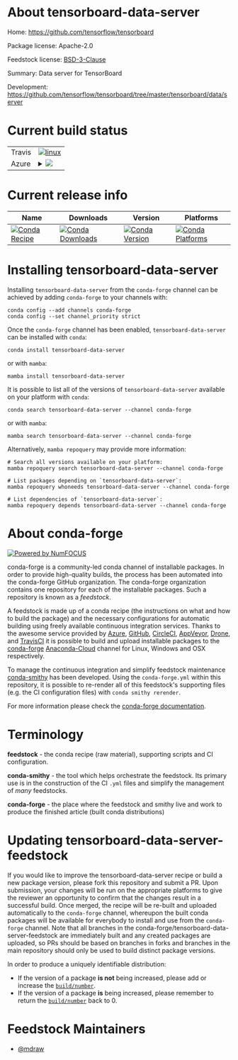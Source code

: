 About tensorboard-data-server
=============================

Home: https://github.com/tensorflow/tensorboard

Package license: Apache-2.0

Feedstock license: [BSD-3-Clause](https://github.com/conda-forge/tensorboard-data-server-feedstock/blob/main/LICENSE.txt)

Summary: Data server for TensorBoard

Development: https://github.com/tensorflow/tensorboard/tree/master/tensorboard/data/server

Current build status
====================


<table><tr>
    <td>Travis</td>
    <td>
      <a href="https://app.travis-ci.com/conda-forge/tensorboard-data-server-feedstock">
        <img alt="linux" src="https://img.shields.io/travis/com/conda-forge/tensorboard-data-server-feedstock/main.svg?label=Linux">
      </a>
    </td>
  </tr>
    
  <tr>
    <td>Azure</td>
    <td>
      <details>
        <summary>
          <a href="https://dev.azure.com/conda-forge/feedstock-builds/_build/latest?definitionId=12968&branchName=main">
            <img src="https://dev.azure.com/conda-forge/feedstock-builds/_apis/build/status/tensorboard-data-server-feedstock?branchName=main">
          </a>
        </summary>
        <table>
          <thead><tr><th>Variant</th><th>Status</th></tr></thead>
          <tbody><tr>
              <td>linux_64_openssl1.1.1python3.10.____cpython</td>
              <td>
                <a href="https://dev.azure.com/conda-forge/feedstock-builds/_build/latest?definitionId=12968&branchName=main">
                  <img src="https://dev.azure.com/conda-forge/feedstock-builds/_apis/build/status/tensorboard-data-server-feedstock?branchName=main&jobName=linux&configuration=linux%20linux_64_openssl1.1.1python3.10.____cpython" alt="variant">
                </a>
              </td>
            </tr><tr>
              <td>linux_64_openssl1.1.1python3.11.____cpython</td>
              <td>
                <a href="https://dev.azure.com/conda-forge/feedstock-builds/_build/latest?definitionId=12968&branchName=main">
                  <img src="https://dev.azure.com/conda-forge/feedstock-builds/_apis/build/status/tensorboard-data-server-feedstock?branchName=main&jobName=linux&configuration=linux%20linux_64_openssl1.1.1python3.11.____cpython" alt="variant">
                </a>
              </td>
            </tr><tr>
              <td>linux_64_openssl1.1.1python3.8.____73_pypy</td>
              <td>
                <a href="https://dev.azure.com/conda-forge/feedstock-builds/_build/latest?definitionId=12968&branchName=main">
                  <img src="https://dev.azure.com/conda-forge/feedstock-builds/_apis/build/status/tensorboard-data-server-feedstock?branchName=main&jobName=linux&configuration=linux%20linux_64_openssl1.1.1python3.8.____73_pypy" alt="variant">
                </a>
              </td>
            </tr><tr>
              <td>linux_64_openssl1.1.1python3.8.____cpython</td>
              <td>
                <a href="https://dev.azure.com/conda-forge/feedstock-builds/_build/latest?definitionId=12968&branchName=main">
                  <img src="https://dev.azure.com/conda-forge/feedstock-builds/_apis/build/status/tensorboard-data-server-feedstock?branchName=main&jobName=linux&configuration=linux%20linux_64_openssl1.1.1python3.8.____cpython" alt="variant">
                </a>
              </td>
            </tr><tr>
              <td>linux_64_openssl1.1.1python3.9.____73_pypy</td>
              <td>
                <a href="https://dev.azure.com/conda-forge/feedstock-builds/_build/latest?definitionId=12968&branchName=main">
                  <img src="https://dev.azure.com/conda-forge/feedstock-builds/_apis/build/status/tensorboard-data-server-feedstock?branchName=main&jobName=linux&configuration=linux%20linux_64_openssl1.1.1python3.9.____73_pypy" alt="variant">
                </a>
              </td>
            </tr><tr>
              <td>linux_64_openssl1.1.1python3.9.____cpython</td>
              <td>
                <a href="https://dev.azure.com/conda-forge/feedstock-builds/_build/latest?definitionId=12968&branchName=main">
                  <img src="https://dev.azure.com/conda-forge/feedstock-builds/_apis/build/status/tensorboard-data-server-feedstock?branchName=main&jobName=linux&configuration=linux%20linux_64_openssl1.1.1python3.9.____cpython" alt="variant">
                </a>
              </td>
            </tr><tr>
              <td>linux_64_openssl3python3.10.____cpython</td>
              <td>
                <a href="https://dev.azure.com/conda-forge/feedstock-builds/_build/latest?definitionId=12968&branchName=main">
                  <img src="https://dev.azure.com/conda-forge/feedstock-builds/_apis/build/status/tensorboard-data-server-feedstock?branchName=main&jobName=linux&configuration=linux%20linux_64_openssl3python3.10.____cpython" alt="variant">
                </a>
              </td>
            </tr><tr>
              <td>linux_64_openssl3python3.11.____cpython</td>
              <td>
                <a href="https://dev.azure.com/conda-forge/feedstock-builds/_build/latest?definitionId=12968&branchName=main">
                  <img src="https://dev.azure.com/conda-forge/feedstock-builds/_apis/build/status/tensorboard-data-server-feedstock?branchName=main&jobName=linux&configuration=linux%20linux_64_openssl3python3.11.____cpython" alt="variant">
                </a>
              </td>
            </tr><tr>
              <td>linux_64_openssl3python3.8.____73_pypy</td>
              <td>
                <a href="https://dev.azure.com/conda-forge/feedstock-builds/_build/latest?definitionId=12968&branchName=main">
                  <img src="https://dev.azure.com/conda-forge/feedstock-builds/_apis/build/status/tensorboard-data-server-feedstock?branchName=main&jobName=linux&configuration=linux%20linux_64_openssl3python3.8.____73_pypy" alt="variant">
                </a>
              </td>
            </tr><tr>
              <td>linux_64_openssl3python3.8.____cpython</td>
              <td>
                <a href="https://dev.azure.com/conda-forge/feedstock-builds/_build/latest?definitionId=12968&branchName=main">
                  <img src="https://dev.azure.com/conda-forge/feedstock-builds/_apis/build/status/tensorboard-data-server-feedstock?branchName=main&jobName=linux&configuration=linux%20linux_64_openssl3python3.8.____cpython" alt="variant">
                </a>
              </td>
            </tr><tr>
              <td>linux_64_openssl3python3.9.____73_pypy</td>
              <td>
                <a href="https://dev.azure.com/conda-forge/feedstock-builds/_build/latest?definitionId=12968&branchName=main">
                  <img src="https://dev.azure.com/conda-forge/feedstock-builds/_apis/build/status/tensorboard-data-server-feedstock?branchName=main&jobName=linux&configuration=linux%20linux_64_openssl3python3.9.____73_pypy" alt="variant">
                </a>
              </td>
            </tr><tr>
              <td>linux_64_openssl3python3.9.____cpython</td>
              <td>
                <a href="https://dev.azure.com/conda-forge/feedstock-builds/_build/latest?definitionId=12968&branchName=main">
                  <img src="https://dev.azure.com/conda-forge/feedstock-builds/_apis/build/status/tensorboard-data-server-feedstock?branchName=main&jobName=linux&configuration=linux%20linux_64_openssl3python3.9.____cpython" alt="variant">
                </a>
              </td>
            </tr><tr>
              <td>linux_aarch64_openssl1.1.1python3.10.____cpython</td>
              <td>
                <a href="https://dev.azure.com/conda-forge/feedstock-builds/_build/latest?definitionId=12968&branchName=main">
                  <img src="https://dev.azure.com/conda-forge/feedstock-builds/_apis/build/status/tensorboard-data-server-feedstock?branchName=main&jobName=linux&configuration=linux%20linux_aarch64_openssl1.1.1python3.10.____cpython" alt="variant">
                </a>
              </td>
            </tr><tr>
              <td>linux_aarch64_openssl1.1.1python3.11.____cpython</td>
              <td>
                <a href="https://dev.azure.com/conda-forge/feedstock-builds/_build/latest?definitionId=12968&branchName=main">
                  <img src="https://dev.azure.com/conda-forge/feedstock-builds/_apis/build/status/tensorboard-data-server-feedstock?branchName=main&jobName=linux&configuration=linux%20linux_aarch64_openssl1.1.1python3.11.____cpython" alt="variant">
                </a>
              </td>
            </tr><tr>
              <td>linux_aarch64_openssl1.1.1python3.8.____73_pypy</td>
              <td>
                <a href="https://dev.azure.com/conda-forge/feedstock-builds/_build/latest?definitionId=12968&branchName=main">
                  <img src="https://dev.azure.com/conda-forge/feedstock-builds/_apis/build/status/tensorboard-data-server-feedstock?branchName=main&jobName=linux&configuration=linux%20linux_aarch64_openssl1.1.1python3.8.____73_pypy" alt="variant">
                </a>
              </td>
            </tr><tr>
              <td>linux_aarch64_openssl1.1.1python3.8.____cpython</td>
              <td>
                <a href="https://dev.azure.com/conda-forge/feedstock-builds/_build/latest?definitionId=12968&branchName=main">
                  <img src="https://dev.azure.com/conda-forge/feedstock-builds/_apis/build/status/tensorboard-data-server-feedstock?branchName=main&jobName=linux&configuration=linux%20linux_aarch64_openssl1.1.1python3.8.____cpython" alt="variant">
                </a>
              </td>
            </tr><tr>
              <td>linux_aarch64_openssl1.1.1python3.9.____73_pypy</td>
              <td>
                <a href="https://dev.azure.com/conda-forge/feedstock-builds/_build/latest?definitionId=12968&branchName=main">
                  <img src="https://dev.azure.com/conda-forge/feedstock-builds/_apis/build/status/tensorboard-data-server-feedstock?branchName=main&jobName=linux&configuration=linux%20linux_aarch64_openssl1.1.1python3.9.____73_pypy" alt="variant">
                </a>
              </td>
            </tr><tr>
              <td>linux_aarch64_openssl1.1.1python3.9.____cpython</td>
              <td>
                <a href="https://dev.azure.com/conda-forge/feedstock-builds/_build/latest?definitionId=12968&branchName=main">
                  <img src="https://dev.azure.com/conda-forge/feedstock-builds/_apis/build/status/tensorboard-data-server-feedstock?branchName=main&jobName=linux&configuration=linux%20linux_aarch64_openssl1.1.1python3.9.____cpython" alt="variant">
                </a>
              </td>
            </tr><tr>
              <td>linux_aarch64_openssl3python3.10.____cpython</td>
              <td>
                <a href="https://dev.azure.com/conda-forge/feedstock-builds/_build/latest?definitionId=12968&branchName=main">
                  <img src="https://dev.azure.com/conda-forge/feedstock-builds/_apis/build/status/tensorboard-data-server-feedstock?branchName=main&jobName=linux&configuration=linux%20linux_aarch64_openssl3python3.10.____cpython" alt="variant">
                </a>
              </td>
            </tr><tr>
              <td>linux_aarch64_openssl3python3.11.____cpython</td>
              <td>
                <a href="https://dev.azure.com/conda-forge/feedstock-builds/_build/latest?definitionId=12968&branchName=main">
                  <img src="https://dev.azure.com/conda-forge/feedstock-builds/_apis/build/status/tensorboard-data-server-feedstock?branchName=main&jobName=linux&configuration=linux%20linux_aarch64_openssl3python3.11.____cpython" alt="variant">
                </a>
              </td>
            </tr><tr>
              <td>linux_aarch64_openssl3python3.8.____73_pypy</td>
              <td>
                <a href="https://dev.azure.com/conda-forge/feedstock-builds/_build/latest?definitionId=12968&branchName=main">
                  <img src="https://dev.azure.com/conda-forge/feedstock-builds/_apis/build/status/tensorboard-data-server-feedstock?branchName=main&jobName=linux&configuration=linux%20linux_aarch64_openssl3python3.8.____73_pypy" alt="variant">
                </a>
              </td>
            </tr><tr>
              <td>linux_aarch64_openssl3python3.8.____cpython</td>
              <td>
                <a href="https://dev.azure.com/conda-forge/feedstock-builds/_build/latest?definitionId=12968&branchName=main">
                  <img src="https://dev.azure.com/conda-forge/feedstock-builds/_apis/build/status/tensorboard-data-server-feedstock?branchName=main&jobName=linux&configuration=linux%20linux_aarch64_openssl3python3.8.____cpython" alt="variant">
                </a>
              </td>
            </tr><tr>
              <td>linux_aarch64_openssl3python3.9.____73_pypy</td>
              <td>
                <a href="https://dev.azure.com/conda-forge/feedstock-builds/_build/latest?definitionId=12968&branchName=main">
                  <img src="https://dev.azure.com/conda-forge/feedstock-builds/_apis/build/status/tensorboard-data-server-feedstock?branchName=main&jobName=linux&configuration=linux%20linux_aarch64_openssl3python3.9.____73_pypy" alt="variant">
                </a>
              </td>
            </tr><tr>
              <td>linux_aarch64_openssl3python3.9.____cpython</td>
              <td>
                <a href="https://dev.azure.com/conda-forge/feedstock-builds/_build/latest?definitionId=12968&branchName=main">
                  <img src="https://dev.azure.com/conda-forge/feedstock-builds/_apis/build/status/tensorboard-data-server-feedstock?branchName=main&jobName=linux&configuration=linux%20linux_aarch64_openssl3python3.9.____cpython" alt="variant">
                </a>
              </td>
            </tr><tr>
              <td>linux_ppc64le_openssl1.1.1python3.10.____cpython</td>
              <td>
                <a href="https://dev.azure.com/conda-forge/feedstock-builds/_build/latest?definitionId=12968&branchName=main">
                  <img src="https://dev.azure.com/conda-forge/feedstock-builds/_apis/build/status/tensorboard-data-server-feedstock?branchName=main&jobName=linux&configuration=linux%20linux_ppc64le_openssl1.1.1python3.10.____cpython" alt="variant">
                </a>
              </td>
            </tr><tr>
              <td>linux_ppc64le_openssl1.1.1python3.11.____cpython</td>
              <td>
                <a href="https://dev.azure.com/conda-forge/feedstock-builds/_build/latest?definitionId=12968&branchName=main">
                  <img src="https://dev.azure.com/conda-forge/feedstock-builds/_apis/build/status/tensorboard-data-server-feedstock?branchName=main&jobName=linux&configuration=linux%20linux_ppc64le_openssl1.1.1python3.11.____cpython" alt="variant">
                </a>
              </td>
            </tr><tr>
              <td>linux_ppc64le_openssl1.1.1python3.8.____73_pypy</td>
              <td>
                <a href="https://dev.azure.com/conda-forge/feedstock-builds/_build/latest?definitionId=12968&branchName=main">
                  <img src="https://dev.azure.com/conda-forge/feedstock-builds/_apis/build/status/tensorboard-data-server-feedstock?branchName=main&jobName=linux&configuration=linux%20linux_ppc64le_openssl1.1.1python3.8.____73_pypy" alt="variant">
                </a>
              </td>
            </tr><tr>
              <td>linux_ppc64le_openssl1.1.1python3.8.____cpython</td>
              <td>
                <a href="https://dev.azure.com/conda-forge/feedstock-builds/_build/latest?definitionId=12968&branchName=main">
                  <img src="https://dev.azure.com/conda-forge/feedstock-builds/_apis/build/status/tensorboard-data-server-feedstock?branchName=main&jobName=linux&configuration=linux%20linux_ppc64le_openssl1.1.1python3.8.____cpython" alt="variant">
                </a>
              </td>
            </tr><tr>
              <td>linux_ppc64le_openssl1.1.1python3.9.____73_pypy</td>
              <td>
                <a href="https://dev.azure.com/conda-forge/feedstock-builds/_build/latest?definitionId=12968&branchName=main">
                  <img src="https://dev.azure.com/conda-forge/feedstock-builds/_apis/build/status/tensorboard-data-server-feedstock?branchName=main&jobName=linux&configuration=linux%20linux_ppc64le_openssl1.1.1python3.9.____73_pypy" alt="variant">
                </a>
              </td>
            </tr><tr>
              <td>linux_ppc64le_openssl1.1.1python3.9.____cpython</td>
              <td>
                <a href="https://dev.azure.com/conda-forge/feedstock-builds/_build/latest?definitionId=12968&branchName=main">
                  <img src="https://dev.azure.com/conda-forge/feedstock-builds/_apis/build/status/tensorboard-data-server-feedstock?branchName=main&jobName=linux&configuration=linux%20linux_ppc64le_openssl1.1.1python3.9.____cpython" alt="variant">
                </a>
              </td>
            </tr><tr>
              <td>linux_ppc64le_openssl3python3.10.____cpython</td>
              <td>
                <a href="https://dev.azure.com/conda-forge/feedstock-builds/_build/latest?definitionId=12968&branchName=main">
                  <img src="https://dev.azure.com/conda-forge/feedstock-builds/_apis/build/status/tensorboard-data-server-feedstock?branchName=main&jobName=linux&configuration=linux%20linux_ppc64le_openssl3python3.10.____cpython" alt="variant">
                </a>
              </td>
            </tr><tr>
              <td>linux_ppc64le_openssl3python3.11.____cpython</td>
              <td>
                <a href="https://dev.azure.com/conda-forge/feedstock-builds/_build/latest?definitionId=12968&branchName=main">
                  <img src="https://dev.azure.com/conda-forge/feedstock-builds/_apis/build/status/tensorboard-data-server-feedstock?branchName=main&jobName=linux&configuration=linux%20linux_ppc64le_openssl3python3.11.____cpython" alt="variant">
                </a>
              </td>
            </tr><tr>
              <td>linux_ppc64le_openssl3python3.8.____73_pypy</td>
              <td>
                <a href="https://dev.azure.com/conda-forge/feedstock-builds/_build/latest?definitionId=12968&branchName=main">
                  <img src="https://dev.azure.com/conda-forge/feedstock-builds/_apis/build/status/tensorboard-data-server-feedstock?branchName=main&jobName=linux&configuration=linux%20linux_ppc64le_openssl3python3.8.____73_pypy" alt="variant">
                </a>
              </td>
            </tr><tr>
              <td>linux_ppc64le_openssl3python3.8.____cpython</td>
              <td>
                <a href="https://dev.azure.com/conda-forge/feedstock-builds/_build/latest?definitionId=12968&branchName=main">
                  <img src="https://dev.azure.com/conda-forge/feedstock-builds/_apis/build/status/tensorboard-data-server-feedstock?branchName=main&jobName=linux&configuration=linux%20linux_ppc64le_openssl3python3.8.____cpython" alt="variant">
                </a>
              </td>
            </tr><tr>
              <td>linux_ppc64le_openssl3python3.9.____73_pypy</td>
              <td>
                <a href="https://dev.azure.com/conda-forge/feedstock-builds/_build/latest?definitionId=12968&branchName=main">
                  <img src="https://dev.azure.com/conda-forge/feedstock-builds/_apis/build/status/tensorboard-data-server-feedstock?branchName=main&jobName=linux&configuration=linux%20linux_ppc64le_openssl3python3.9.____73_pypy" alt="variant">
                </a>
              </td>
            </tr><tr>
              <td>linux_ppc64le_openssl3python3.9.____cpython</td>
              <td>
                <a href="https://dev.azure.com/conda-forge/feedstock-builds/_build/latest?definitionId=12968&branchName=main">
                  <img src="https://dev.azure.com/conda-forge/feedstock-builds/_apis/build/status/tensorboard-data-server-feedstock?branchName=main&jobName=linux&configuration=linux%20linux_ppc64le_openssl3python3.9.____cpython" alt="variant">
                </a>
              </td>
            </tr><tr>
              <td>osx_64_openssl1.1.1python3.10.____cpython</td>
              <td>
                <a href="https://dev.azure.com/conda-forge/feedstock-builds/_build/latest?definitionId=12968&branchName=main">
                  <img src="https://dev.azure.com/conda-forge/feedstock-builds/_apis/build/status/tensorboard-data-server-feedstock?branchName=main&jobName=osx&configuration=osx%20osx_64_openssl1.1.1python3.10.____cpython" alt="variant">
                </a>
              </td>
            </tr><tr>
              <td>osx_64_openssl1.1.1python3.11.____cpython</td>
              <td>
                <a href="https://dev.azure.com/conda-forge/feedstock-builds/_build/latest?definitionId=12968&branchName=main">
                  <img src="https://dev.azure.com/conda-forge/feedstock-builds/_apis/build/status/tensorboard-data-server-feedstock?branchName=main&jobName=osx&configuration=osx%20osx_64_openssl1.1.1python3.11.____cpython" alt="variant">
                </a>
              </td>
            </tr><tr>
              <td>osx_64_openssl1.1.1python3.8.____73_pypy</td>
              <td>
                <a href="https://dev.azure.com/conda-forge/feedstock-builds/_build/latest?definitionId=12968&branchName=main">
                  <img src="https://dev.azure.com/conda-forge/feedstock-builds/_apis/build/status/tensorboard-data-server-feedstock?branchName=main&jobName=osx&configuration=osx%20osx_64_openssl1.1.1python3.8.____73_pypy" alt="variant">
                </a>
              </td>
            </tr><tr>
              <td>osx_64_openssl1.1.1python3.8.____cpython</td>
              <td>
                <a href="https://dev.azure.com/conda-forge/feedstock-builds/_build/latest?definitionId=12968&branchName=main">
                  <img src="https://dev.azure.com/conda-forge/feedstock-builds/_apis/build/status/tensorboard-data-server-feedstock?branchName=main&jobName=osx&configuration=osx%20osx_64_openssl1.1.1python3.8.____cpython" alt="variant">
                </a>
              </td>
            </tr><tr>
              <td>osx_64_openssl1.1.1python3.9.____73_pypy</td>
              <td>
                <a href="https://dev.azure.com/conda-forge/feedstock-builds/_build/latest?definitionId=12968&branchName=main">
                  <img src="https://dev.azure.com/conda-forge/feedstock-builds/_apis/build/status/tensorboard-data-server-feedstock?branchName=main&jobName=osx&configuration=osx%20osx_64_openssl1.1.1python3.9.____73_pypy" alt="variant">
                </a>
              </td>
            </tr><tr>
              <td>osx_64_openssl1.1.1python3.9.____cpython</td>
              <td>
                <a href="https://dev.azure.com/conda-forge/feedstock-builds/_build/latest?definitionId=12968&branchName=main">
                  <img src="https://dev.azure.com/conda-forge/feedstock-builds/_apis/build/status/tensorboard-data-server-feedstock?branchName=main&jobName=osx&configuration=osx%20osx_64_openssl1.1.1python3.9.____cpython" alt="variant">
                </a>
              </td>
            </tr><tr>
              <td>osx_64_openssl3python3.10.____cpython</td>
              <td>
                <a href="https://dev.azure.com/conda-forge/feedstock-builds/_build/latest?definitionId=12968&branchName=main">
                  <img src="https://dev.azure.com/conda-forge/feedstock-builds/_apis/build/status/tensorboard-data-server-feedstock?branchName=main&jobName=osx&configuration=osx%20osx_64_openssl3python3.10.____cpython" alt="variant">
                </a>
              </td>
            </tr><tr>
              <td>osx_64_openssl3python3.11.____cpython</td>
              <td>
                <a href="https://dev.azure.com/conda-forge/feedstock-builds/_build/latest?definitionId=12968&branchName=main">
                  <img src="https://dev.azure.com/conda-forge/feedstock-builds/_apis/build/status/tensorboard-data-server-feedstock?branchName=main&jobName=osx&configuration=osx%20osx_64_openssl3python3.11.____cpython" alt="variant">
                </a>
              </td>
            </tr><tr>
              <td>osx_64_openssl3python3.8.____73_pypy</td>
              <td>
                <a href="https://dev.azure.com/conda-forge/feedstock-builds/_build/latest?definitionId=12968&branchName=main">
                  <img src="https://dev.azure.com/conda-forge/feedstock-builds/_apis/build/status/tensorboard-data-server-feedstock?branchName=main&jobName=osx&configuration=osx%20osx_64_openssl3python3.8.____73_pypy" alt="variant">
                </a>
              </td>
            </tr><tr>
              <td>osx_64_openssl3python3.8.____cpython</td>
              <td>
                <a href="https://dev.azure.com/conda-forge/feedstock-builds/_build/latest?definitionId=12968&branchName=main">
                  <img src="https://dev.azure.com/conda-forge/feedstock-builds/_apis/build/status/tensorboard-data-server-feedstock?branchName=main&jobName=osx&configuration=osx%20osx_64_openssl3python3.8.____cpython" alt="variant">
                </a>
              </td>
            </tr><tr>
              <td>osx_64_openssl3python3.9.____73_pypy</td>
              <td>
                <a href="https://dev.azure.com/conda-forge/feedstock-builds/_build/latest?definitionId=12968&branchName=main">
                  <img src="https://dev.azure.com/conda-forge/feedstock-builds/_apis/build/status/tensorboard-data-server-feedstock?branchName=main&jobName=osx&configuration=osx%20osx_64_openssl3python3.9.____73_pypy" alt="variant">
                </a>
              </td>
            </tr><tr>
              <td>osx_64_openssl3python3.9.____cpython</td>
              <td>
                <a href="https://dev.azure.com/conda-forge/feedstock-builds/_build/latest?definitionId=12968&branchName=main">
                  <img src="https://dev.azure.com/conda-forge/feedstock-builds/_apis/build/status/tensorboard-data-server-feedstock?branchName=main&jobName=osx&configuration=osx%20osx_64_openssl3python3.9.____cpython" alt="variant">
                </a>
              </td>
            </tr><tr>
              <td>osx_arm64_openssl1.1.1python3.10.____cpython</td>
              <td>
                <a href="https://dev.azure.com/conda-forge/feedstock-builds/_build/latest?definitionId=12968&branchName=main">
                  <img src="https://dev.azure.com/conda-forge/feedstock-builds/_apis/build/status/tensorboard-data-server-feedstock?branchName=main&jobName=osx&configuration=osx%20osx_arm64_openssl1.1.1python3.10.____cpython" alt="variant">
                </a>
              </td>
            </tr><tr>
              <td>osx_arm64_openssl1.1.1python3.11.____cpython</td>
              <td>
                <a href="https://dev.azure.com/conda-forge/feedstock-builds/_build/latest?definitionId=12968&branchName=main">
                  <img src="https://dev.azure.com/conda-forge/feedstock-builds/_apis/build/status/tensorboard-data-server-feedstock?branchName=main&jobName=osx&configuration=osx%20osx_arm64_openssl1.1.1python3.11.____cpython" alt="variant">
                </a>
              </td>
            </tr><tr>
              <td>osx_arm64_openssl1.1.1python3.8.____cpython</td>
              <td>
                <a href="https://dev.azure.com/conda-forge/feedstock-builds/_build/latest?definitionId=12968&branchName=main">
                  <img src="https://dev.azure.com/conda-forge/feedstock-builds/_apis/build/status/tensorboard-data-server-feedstock?branchName=main&jobName=osx&configuration=osx%20osx_arm64_openssl1.1.1python3.8.____cpython" alt="variant">
                </a>
              </td>
            </tr><tr>
              <td>osx_arm64_openssl1.1.1python3.9.____cpython</td>
              <td>
                <a href="https://dev.azure.com/conda-forge/feedstock-builds/_build/latest?definitionId=12968&branchName=main">
                  <img src="https://dev.azure.com/conda-forge/feedstock-builds/_apis/build/status/tensorboard-data-server-feedstock?branchName=main&jobName=osx&configuration=osx%20osx_arm64_openssl1.1.1python3.9.____cpython" alt="variant">
                </a>
              </td>
            </tr><tr>
              <td>osx_arm64_openssl3python3.10.____cpython</td>
              <td>
                <a href="https://dev.azure.com/conda-forge/feedstock-builds/_build/latest?definitionId=12968&branchName=main">
                  <img src="https://dev.azure.com/conda-forge/feedstock-builds/_apis/build/status/tensorboard-data-server-feedstock?branchName=main&jobName=osx&configuration=osx%20osx_arm64_openssl3python3.10.____cpython" alt="variant">
                </a>
              </td>
            </tr><tr>
              <td>osx_arm64_openssl3python3.11.____cpython</td>
              <td>
                <a href="https://dev.azure.com/conda-forge/feedstock-builds/_build/latest?definitionId=12968&branchName=main">
                  <img src="https://dev.azure.com/conda-forge/feedstock-builds/_apis/build/status/tensorboard-data-server-feedstock?branchName=main&jobName=osx&configuration=osx%20osx_arm64_openssl3python3.11.____cpython" alt="variant">
                </a>
              </td>
            </tr><tr>
              <td>osx_arm64_openssl3python3.8.____cpython</td>
              <td>
                <a href="https://dev.azure.com/conda-forge/feedstock-builds/_build/latest?definitionId=12968&branchName=main">
                  <img src="https://dev.azure.com/conda-forge/feedstock-builds/_apis/build/status/tensorboard-data-server-feedstock?branchName=main&jobName=osx&configuration=osx%20osx_arm64_openssl3python3.8.____cpython" alt="variant">
                </a>
              </td>
            </tr><tr>
              <td>osx_arm64_openssl3python3.9.____cpython</td>
              <td>
                <a href="https://dev.azure.com/conda-forge/feedstock-builds/_build/latest?definitionId=12968&branchName=main">
                  <img src="https://dev.azure.com/conda-forge/feedstock-builds/_apis/build/status/tensorboard-data-server-feedstock?branchName=main&jobName=osx&configuration=osx%20osx_arm64_openssl3python3.9.____cpython" alt="variant">
                </a>
              </td>
            </tr><tr>
              <td>win_64_python3.10.____cpython</td>
              <td>
                <a href="https://dev.azure.com/conda-forge/feedstock-builds/_build/latest?definitionId=12968&branchName=main">
                  <img src="https://dev.azure.com/conda-forge/feedstock-builds/_apis/build/status/tensorboard-data-server-feedstock?branchName=main&jobName=win&configuration=win%20win_64_python3.10.____cpython" alt="variant">
                </a>
              </td>
            </tr><tr>
              <td>win_64_python3.11.____cpython</td>
              <td>
                <a href="https://dev.azure.com/conda-forge/feedstock-builds/_build/latest?definitionId=12968&branchName=main">
                  <img src="https://dev.azure.com/conda-forge/feedstock-builds/_apis/build/status/tensorboard-data-server-feedstock?branchName=main&jobName=win&configuration=win%20win_64_python3.11.____cpython" alt="variant">
                </a>
              </td>
            </tr><tr>
              <td>win_64_python3.8.____73_pypy</td>
              <td>
                <a href="https://dev.azure.com/conda-forge/feedstock-builds/_build/latest?definitionId=12968&branchName=main">
                  <img src="https://dev.azure.com/conda-forge/feedstock-builds/_apis/build/status/tensorboard-data-server-feedstock?branchName=main&jobName=win&configuration=win%20win_64_python3.8.____73_pypy" alt="variant">
                </a>
              </td>
            </tr><tr>
              <td>win_64_python3.8.____cpython</td>
              <td>
                <a href="https://dev.azure.com/conda-forge/feedstock-builds/_build/latest?definitionId=12968&branchName=main">
                  <img src="https://dev.azure.com/conda-forge/feedstock-builds/_apis/build/status/tensorboard-data-server-feedstock?branchName=main&jobName=win&configuration=win%20win_64_python3.8.____cpython" alt="variant">
                </a>
              </td>
            </tr><tr>
              <td>win_64_python3.9.____73_pypy</td>
              <td>
                <a href="https://dev.azure.com/conda-forge/feedstock-builds/_build/latest?definitionId=12968&branchName=main">
                  <img src="https://dev.azure.com/conda-forge/feedstock-builds/_apis/build/status/tensorboard-data-server-feedstock?branchName=main&jobName=win&configuration=win%20win_64_python3.9.____73_pypy" alt="variant">
                </a>
              </td>
            </tr><tr>
              <td>win_64_python3.9.____cpython</td>
              <td>
                <a href="https://dev.azure.com/conda-forge/feedstock-builds/_build/latest?definitionId=12968&branchName=main">
                  <img src="https://dev.azure.com/conda-forge/feedstock-builds/_apis/build/status/tensorboard-data-server-feedstock?branchName=main&jobName=win&configuration=win%20win_64_python3.9.____cpython" alt="variant">
                </a>
              </td>
            </tr>
          </tbody>
        </table>
      </details>
    </td>
  </tr>
</table>

Current release info
====================

| Name | Downloads | Version | Platforms |
| --- | --- | --- | --- |
| [![Conda Recipe](https://img.shields.io/badge/recipe-tensorboard--data--server-green.svg)](https://anaconda.org/conda-forge/tensorboard-data-server) | [![Conda Downloads](https://img.shields.io/conda/dn/conda-forge/tensorboard-data-server.svg)](https://anaconda.org/conda-forge/tensorboard-data-server) | [![Conda Version](https://img.shields.io/conda/vn/conda-forge/tensorboard-data-server.svg)](https://anaconda.org/conda-forge/tensorboard-data-server) | [![Conda Platforms](https://img.shields.io/conda/pn/conda-forge/tensorboard-data-server.svg)](https://anaconda.org/conda-forge/tensorboard-data-server) |

Installing tensorboard-data-server
==================================

Installing `tensorboard-data-server` from the `conda-forge` channel can be achieved by adding `conda-forge` to your channels with:

```
conda config --add channels conda-forge
conda config --set channel_priority strict
```

Once the `conda-forge` channel has been enabled, `tensorboard-data-server` can be installed with `conda`:

```
conda install tensorboard-data-server
```

or with `mamba`:

```
mamba install tensorboard-data-server
```

It is possible to list all of the versions of `tensorboard-data-server` available on your platform with `conda`:

```
conda search tensorboard-data-server --channel conda-forge
```

or with `mamba`:

```
mamba search tensorboard-data-server --channel conda-forge
```

Alternatively, `mamba repoquery` may provide more information:

```
# Search all versions available on your platform:
mamba repoquery search tensorboard-data-server --channel conda-forge

# List packages depending on `tensorboard-data-server`:
mamba repoquery whoneeds tensorboard-data-server --channel conda-forge

# List dependencies of `tensorboard-data-server`:
mamba repoquery depends tensorboard-data-server --channel conda-forge
```


About conda-forge
=================

[![Powered by
NumFOCUS](https://img.shields.io/badge/powered%20by-NumFOCUS-orange.svg?style=flat&colorA=E1523D&colorB=007D8A)](https://numfocus.org)

conda-forge is a community-led conda channel of installable packages.
In order to provide high-quality builds, the process has been automated into the
conda-forge GitHub organization. The conda-forge organization contains one repository
for each of the installable packages. Such a repository is known as a *feedstock*.

A feedstock is made up of a conda recipe (the instructions on what and how to build
the package) and the necessary configurations for automatic building using freely
available continuous integration services. Thanks to the awesome service provided by
[Azure](https://azure.microsoft.com/en-us/services/devops/), [GitHub](https://github.com/),
[CircleCI](https://circleci.com/), [AppVeyor](https://www.appveyor.com/),
[Drone](https://cloud.drone.io/welcome), and [TravisCI](https://travis-ci.com/)
it is possible to build and upload installable packages to the
[conda-forge](https://anaconda.org/conda-forge) [Anaconda-Cloud](https://anaconda.org/)
channel for Linux, Windows and OSX respectively.

To manage the continuous integration and simplify feedstock maintenance
[conda-smithy](https://github.com/conda-forge/conda-smithy) has been developed.
Using the ``conda-forge.yml`` within this repository, it is possible to re-render all of
this feedstock's supporting files (e.g. the CI configuration files) with ``conda smithy rerender``.

For more information please check the [conda-forge documentation](https://conda-forge.org/docs/).

Terminology
===========

**feedstock** - the conda recipe (raw material), supporting scripts and CI configuration.

**conda-smithy** - the tool which helps orchestrate the feedstock.
                   Its primary use is in the construction of the CI ``.yml`` files
                   and simplify the management of *many* feedstocks.

**conda-forge** - the place where the feedstock and smithy live and work to
                  produce the finished article (built conda distributions)


Updating tensorboard-data-server-feedstock
==========================================

If you would like to improve the tensorboard-data-server recipe or build a new
package version, please fork this repository and submit a PR. Upon submission,
your changes will be run on the appropriate platforms to give the reviewer an
opportunity to confirm that the changes result in a successful build. Once
merged, the recipe will be re-built and uploaded automatically to the
`conda-forge` channel, whereupon the built conda packages will be available for
everybody to install and use from the `conda-forge` channel.
Note that all branches in the conda-forge/tensorboard-data-server-feedstock are
immediately built and any created packages are uploaded, so PRs should be based
on branches in forks and branches in the main repository should only be used to
build distinct package versions.

In order to produce a uniquely identifiable distribution:
 * If the version of a package **is not** being increased, please add or increase
   the [``build/number``](https://docs.conda.io/projects/conda-build/en/latest/resources/define-metadata.html#build-number-and-string).
 * If the version of a package **is** being increased, please remember to return
   the [``build/number``](https://docs.conda.io/projects/conda-build/en/latest/resources/define-metadata.html#build-number-and-string)
   back to 0.

Feedstock Maintainers
=====================

* [@mdraw](https://github.com/mdraw/)

